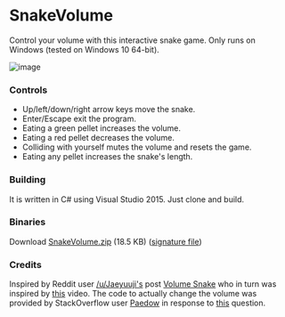 # SnakeVolume
Control your volume with this interactive snake game. Only runs on Windows (tested on Windows 10 64-bit).

![image](https://sheehan.nz/wp-content/static/projects/snake-volume/snake-volume.png "Snake Volume Image")

### Controls
- Up/left/down/right arrow keys move the snake.
- Enter/Escape exit the program.
- Eating a green pellet increases the volume.
- Eating a red pellet decreases the volume.
- Colliding with yourself mutes the volume and resets the game.
- Eating any pellet increases the snake's length.

### Building
It is written in C# using Visual Studio 2015. Just clone and build.

### Binaries
Download [SnakeVolume.zip](https://sheehan.nz/wp-content/static/projects/snake-volume/SnakeVolume.zip) (18.5 KB) ([signature file](https://sheehan.nz/wp-content/static/projects/snake-volume/SnakeVolume.zip.sig))

### Credits
Inspired by Reddit user [/u/Jaeyuuji's](https://www.reddit.com/user/Jaeyuuji) post [Volume Snake](https://www.reddit.com/r/ProgrammerHumor/comments/6f2gxw/volume_snake/) who in turn was inspired by [this](https://www.youtube.com/watch?v=xGmXxpIj6vs) video. The code to actually change the volume was provided by StackOverflow user [Paedow](https://stackoverflow.com/users/1550184/paedow) in response to [this](https://stackoverflow.com/questions/13139181/how-to-programmatically-set-the-system-volume) question.